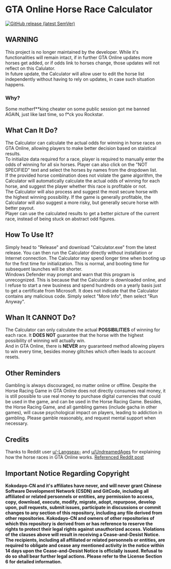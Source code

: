 # GTA Online Horse Race Calculator  
[![GitHub release (latest SemVer)](https://img.shields.io/github/v/release/Kokodayo-CN/HorseRaceCalculator?label=stable&style=flat-square)](https://github.com/Kokodayo-CN/HorseRaceCalculator/releases/latest)
## WARNING  
This project is no longer maintained by the developer. While it's functionalities will remain intact, if in further GTA Online updates more horses get added, or if odds link to horses change, those updates will not reflect on this Calulator.  
In future update, the Calculator will allow user to edit the horse list independently without having to rely on updates, in case such situation happens.  
### Why?
Some motherf**king cheater on some public session got me banned AGAIN, just like last time, so f*ck you Rockstar.  
## What Can It Do?  
The Calculator can calculate the actual odds for winning in horse races on GTA Online, allowing players to make better decision based on staistical results.  
To initialize data required for a race, player is required to manually enter the odds of winning for all six horses. Player can also click on the "NOT SPECIFIED" text and select the horses by names from the dropdown list.  
If the provided horse combination does not violate the game algorithm, the Calculator will automatically calculate the actual odds of winning for each horse, and suggest the player whether this race is profitable or not.  
The Calculator will also process and suggest the most secure horse with the highest winning possibility. If the game is generally profitable, the Calculator will also suggest a more risky, but generally secure horse with better payout.  
Player can use the calculated results to get a better picture of the current race, instead of being stuck on abstract odd figures.  

## How To Use It?  
Simply head to "Release" and download "Calculator.exe" from the latest release. You can then run the Calculator directly without installation or Internet connection. The Calculator may spend longer time when booting up for the first time for initialization. This is normal, and booting time for subsequent launches will be shorter.  
Windows Defender may prompt and warn that this program is unrecognized. This is because that the Calculator is downloaded online, and I refuse to start a new business and spend hundreds on a yearly basis just to get a certificate from Microsoft. It does not indicate that the Calculator contains any malicious code. Simply select "More Info", then select "Run Anyway".  

## Whan It CANNOT Do?  
The Calculator can only calculate the actual **POSSIBILITIES** of winning for each race. It **DOES NOT** guarantee that the horse with the highest possibility of winning will actually win.  
And in GTA Online, there is **NEVER** any guaranteed method allowing players to win every time, besides money glitches which often leads to account resets.  

## Other Reminders  
Gambling is always discouraged, no matter online or offline. Despite the Horse Racing Game in GTA Online does not directly consumes real money, it is still possible to use real money to purchase digital currencies that could be used in the game, and can be used in the Horse Racing Game. Besides, the Horse Racing Game, and all gambling games (include gacha in other games), will cause psychological impact on players, leading to addiction in gambling. Please gamble reasonably, and request mental support when necessary.  

## Credits  
Thanks to Reddit user [u/-Langseax-](https://www.reddit.com/user/-Langseax-/) and [u/UndreamedAges](https://www.reddit.com/user/UndreamedAges/) for explaining how the horse races in GTA Online works. [Referenced Reddit post](https://www.reddit.com/r/gtaonline/comments/1agaqjn/profitable_casino_horse_racing_inside_track_with/?rdt=49199)

## Important Notice Regarding Copyright  
**Kokodayo-CN and it's affiliates have never, and will never grant Chinese Software Development Network (CSDN) and GitCode, including all affiliated or related personnels or entities, any permission to access, copy, download, execute, modify, migrate, adopt, repurpose, develop upon, pull requests, submit issues, participate in discussions or commit changes to any section of this repository, including any file derived from other repositories. Kokodayo-CN and owners of other repositories of which this repository is derived from or has reference to reserve the rights to protect their legal rights against unauthorized access. Violations of the clauses above will result in receiving a Cease-and-Desist Notice. The recipients, including all affiliated or related personnels or entities, are required to obligate and cease any mentioned activity in the notice within 14 days upon the Cease-and-Desist Notice is officially issued. Refusal to do so shall bear further legal actions. Please refer to the License Section 6 for detailed information.**
